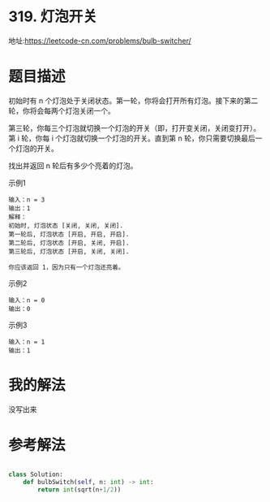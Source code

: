 # 319. 灯泡开关
地址:https://leetcode-cn.com/problems/bulb-switcher/


# 题目描述
初始时有 n 个灯泡处于关闭状态。第一轮，你将会打开所有灯泡。接下来的第二轮，你将会每两个灯泡关闭一个。

第三轮，你每三个灯泡就切换一个灯泡的开关（即，打开变关闭，关闭变打开）。第 i 轮，你每 i 个灯泡就切换一个灯泡的开关。直到第 n 轮，你只需要切换最后一个灯泡的开关。

找出并返回 n 轮后有多少个亮着的灯泡。

示例1
```
输入：n = 3
输出：1 
解释：
初始时, 灯泡状态 [关闭, 关闭, 关闭].
第一轮后, 灯泡状态 [开启, 开启, 开启].
第二轮后, 灯泡状态 [开启, 关闭, 开启].
第三轮后, 灯泡状态 [开启, 关闭, 关闭]. 

你应该返回 1，因为只有一个灯泡还亮着。

```

示例2
```
输入：n = 0
输出：0

```

示例3
```
输入：n = 1
输出：1

```

# 我的解法
没写出来


# 参考解法

```python

class Solution:
    def bulbSwitch(self, n: int) -> int:
        return int(sqrt(n+1/2))


```



